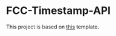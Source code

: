 # FCC-Timestamp-API

This project is based on [this](https://github.com/freeCodeCamp/boilerplate-npm/) template.
